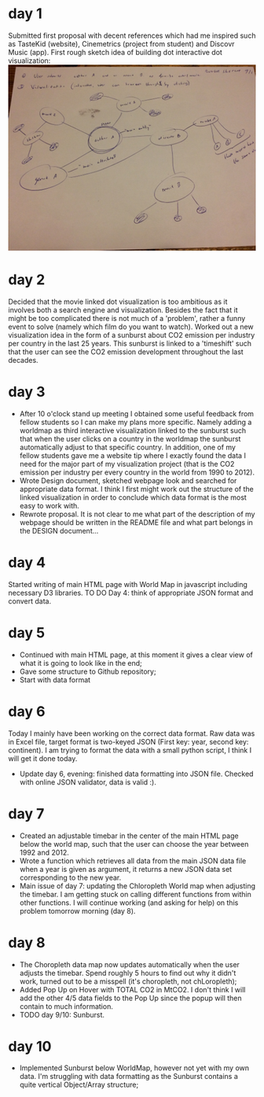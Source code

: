 # day 1
Submitted first proposal with decent references which had me inspired such as TasteKid (website), Cinemetrics (project from student) and Discovr Music (app). First rough sketch idea of building dot interactive dot visualization:
![](doc/rough_sketch.jpg)

# day 2
Decided that the movie linked dot visualization is too ambitious as it involves both a search engine and visualization. Besides the fact that it might be too complicated there is not much of a 'problem', rather a funny event to solve (namely which film do you want to watch). Worked out a new visualization idea in the form of a sunburst about CO2 emission per industry per country in the last 25 years. This sunburst is linked to a 'timeshift' such that the user can see the CO2 emission development throughout the last decades.

# day 3
- After 10 o'clock stand up meeting I obtained some useful feedback from fellow students so I can make my plans more specific. Namely adding a worldmap as third interactive visualization linked to the sunburst such that when the user clicks on a country in the worldmap the sunburst automatically adjust to that specific country. In addition, one of my fellow students gave me a website tip where I exactly found the data I need for the major part of my visualization project (that is the CO2 emission per industry per every country in the world from 1990 to 2012).
- Wrote Design document, sketched webpage look and searched for appropriate data format. I think I first might work out the structure of the linked visualization in order to conclude which data format is the most easy to work with.
- Rewrote proposal. It is not clear to me what part of the description of my webpage should be written in the README file and what part belongs in the DESIGN document...

# day 4
Started writing of main HTML page with World Map in javascript including necessary D3 libraries. TO DO Day 4: think of appropriate JSON format and convert data.

# day 5
- Continued with main HTML page, at this moment it gives a clear view of what it is going to look like in the end;
- Gave some structure to Github repository;
- Start with data format

# day 6
Today I mainly have been working on the correct data format. Raw data was in Excel file, target format is two-keyed JSON (First key: year, second key: continent). I am trying to format the data with a small python script, I think I will get it done today.
- Update day 6, evening: finished data formatting into JSON file. Checked with online JSON validator, data is valid :).

# day 7
- Created an adjustable timebar in the center of the main HTML page below the world map, such that the user can choose the year between 1992 and 2012.
- Wrote a function which retrieves all data from the main JSON data file when a year is given as argument, it returns a new JSON data set corresponding to the new year.
- Main issue of day 7: updating the Chloropleth World map when adjusting the timebar. I am getting stuck on calling different functions from within other functions. I will continue working (and asking for help) on this problem tomorrow morning (day 8).

# day 8
- The Choropleth data map now updates automatically when the user adjusts the timebar. Spend roughly 5 hours to find out why it didn't work, turned out to be a misspell (it's choropleth, not chLoropleth);
- Added Pop Up on Hover with TOTAL CO2 in MtCO2. I don't think I will add the other 4/5 data fields to the Pop Up since the popup will then contain to much information.
- TODO day 9/10: Sunburst.

# day 10
- Implemented Sunburst below WorldMap, however not yet with my own data. I'm struggling with data formatting as the Sunburst contains a quite vertical Object/Array structure;
